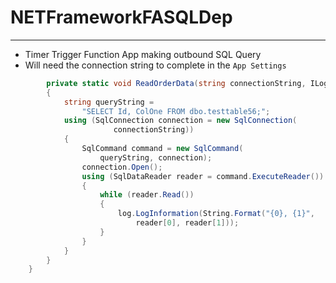 # NETFrameworkFASQLDep
---  

- Timer Trigger Function App making outbound SQL Query  
- Will need the connection string to complete in the ```App Settings```

```C#
        private static void ReadOrderData(string connectionString, ILogger log)
        {
            string queryString =
                "SELECT Id, ColOne FROM dbo.testtable56;";
            using (SqlConnection connection = new SqlConnection(
                       connectionString))
            {
                SqlCommand command = new SqlCommand(
                    queryString, connection);
                connection.Open();
                using (SqlDataReader reader = command.ExecuteReader())
                {
                    while (reader.Read())
                    {
                        log.LogInformation(String.Format("{0}, {1}",
                            reader[0], reader[1]));
                    }
                }
            }
        }
    }
```
